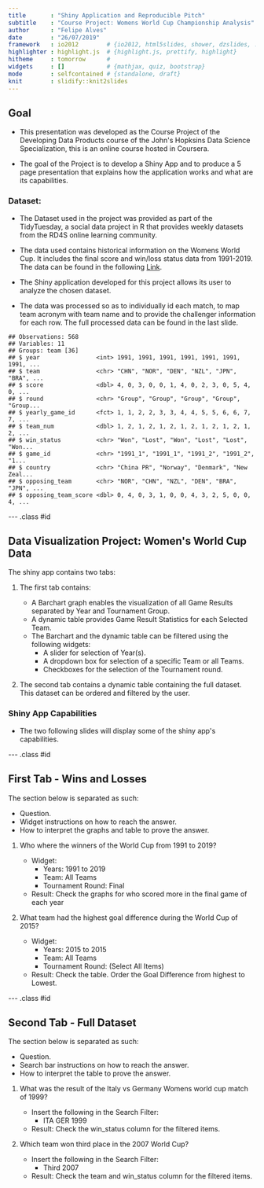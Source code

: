 ```yaml
---
title       : "Shiny Application and Reproducible Pitch"
subtitle    : "Course Project: Womens World Cup Championship Analysis"
author      : "Felipe Alves"
date        : "26/07/2019"
framework   : io2012        # {io2012, html5slides, shower, dzslides, ...}
highlighter : highlight.js  # {highlight.js, prettify, highlight}
hitheme     : tomorrow      # 
widgets     : []            # {mathjax, quiz, bootstrap}
mode        : selfcontained # {standalone, draft}
knit        : slidify::knit2slides
---
```


## Goal

  - This presentation was developed as the Course Project of the Developing Data Products course of the John's Hopksins Data Science Specialization, this is an online course hosted in Coursera.

  - The goal of the Project is to develop a Shiny App and to produce a 5 page presentation that explains how the application works and what are its capabilities.

### Dataset:

  - The Dataset used in the project was provided as part of the TidyTuesday, a social data project in R that provides weekly datasets from the RD4S online learning community.

  - The data used contains historical information on the Womens World Cup. It includes the final score and win/loss status data from 1991-2019. The data can be found in the following [Link](https://github.com/rfordatascience/tidytuesday/tree/master/data/2019/2019-07-09).
  
  - The Shiny application developed for this project allows its user to analyze the chosen dataset.

  - The data was processed so as to individually id each match, to map team acronym with team name and to provide the challenger information for each row. The full processed data can be found in the last slide.

```
## Observations: 568
## Variables: 11
## Groups: team [36]
## $ year                <int> 1991, 1991, 1991, 1991, 1991, 1991, 1991, ...
## $ team                <chr> "CHN", "NOR", "DEN", "NZL", "JPN", "BRA", ...
## $ score               <dbl> 4, 0, 3, 0, 0, 1, 4, 0, 2, 3, 0, 5, 4, 0, ...
## $ round               <chr> "Group", "Group", "Group", "Group", "Group...
## $ yearly_game_id      <fct> 1, 1, 2, 2, 3, 3, 4, 4, 5, 5, 6, 6, 7, 7, ...
## $ team_num            <dbl> 1, 2, 1, 2, 1, 2, 1, 2, 1, 2, 1, 2, 1, 2, ...
## $ win_status          <chr> "Won", "Lost", "Won", "Lost", "Lost", "Won...
## $ game_id             <chr> "1991_1", "1991_1", "1991_2", "1991_2", "1...
## $ country             <chr> "China PR", "Norway", "Denmark", "New Zeal...
## $ opposing_team       <chr> "NOR", "CHN", "NZL", "DEN", "BRA", "JPN", ...
## $ opposing_team_score <dbl> 0, 4, 0, 3, 1, 0, 0, 4, 3, 2, 5, 0, 0, 4, ...
```


--- .class #id 

## Data Visualization Project: Women's World Cup Data

The shiny app contains two tabs:

1. The first tab contains:
    - A Barchart graph enables the visualization of all Game Results separated by Year and Tournament Group.
    - A dynamic table provides Game Result Statistics for each Selected Team.
    - The Barchart and the dynamic table can be filtered using the following widgets:
        - A slider for selection of Year(s).
        - A dropdown box for selection of a specific Team or all Teams.
        - Checkboxes for the selection of the Tournament round.

2. The second tab contains a dynamic table containing the full dataset. This dataset can be ordered and filtered by the user.

### Shiny App Capabilities

 - The two following slides will display some of the shiny app's capabilities.

--- .class #id 
## First Tab - Wins and Losses
The section below is separated as such:
 - Question.
 - Widget instructions on how to reach the answer.
 - How to interpret the graphs and table to prove the answer.
 
 1. Who where the winners of the World Cup from 1991 to 2019?
    - Widget:
        - Years: 1991 to 2019
        - Team: All Teams
        - Tournament Round: Final
    - Result: Check the graphs for who scored more in the final game of each year

 2. What team had the highest goal difference during the World Cup of 2015?
    - Widget:
        - Years: 2015 to 2015
        - Team: All Teams
        - Tournament Round: (Select All Items)
    - Result: Check the table. Order the Goal Difference from highest to Lowest.

--- .class #id 
## Second Tab - Full Dataset

The section below is separated as such:
 - Question.
 - Search bar instructions on how to reach the answer.
 - How to interpret the table to prove the answer.
 
 1. What was the result of the Italy vs Germany Womens world cup match of 1999?
    - Insert the following in the Search Filter:
        - ITA GER 1999
    - Result: Check the win_status column for the filtered items.
    
 2. Which team won third place in the 2007 World Cup?
    - Insert the following in the Search Filter:
        - Third 2007
    - Result: Check the team and win_status column for the filtered items.
